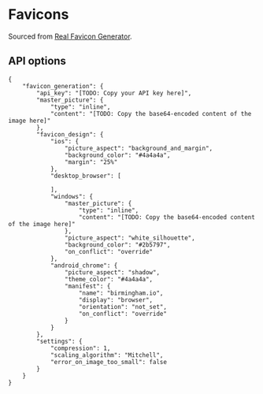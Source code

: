 # Favicons

Sourced from [Real Favicon Generator](http://realfavicongenerator.net/).

## API options

    {
        "favicon_generation": {
            "api_key": "[TODO: Copy your API key here]",
            "master_picture": {
                "type": "inline",
                "content": "[TODO: Copy the base64-encoded content of the image here]"
            },
            "favicon_design": {
                "ios": {
                    "picture_aspect": "background_and_margin",
                    "background_color": "#4a4a4a",
                    "margin": "25%"
                },
                "desktop_browser": [

                ],
                "windows": {
                    "master_picture": {
                        "type": "inline",
                        "content": "[TODO: Copy the base64-encoded content of the image here]"
                    },
                    "picture_aspect": "white_silhouette",
                    "background_color": "#2b5797",
                    "on_conflict": "override"
                },
                "android_chrome": {
                    "picture_aspect": "shadow",
                    "theme_color": "#4a4a4a",
                    "manifest": {
                        "name": "birmingham.io",
                        "display": "browser",
                        "orientation": "not_set",
                        "on_conflict": "override"
                    }
                }
            },
            "settings": {
                "compression": 1,
                "scaling_algorithm": "Mitchell",
                "error_on_image_too_small": false
            }
        }
    }

